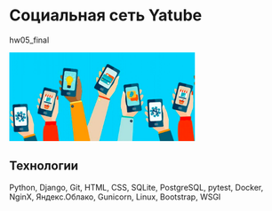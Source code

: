 # Социальная сеть Yatube
hw05_final

 <img src="img_5.png" style="height: 120pt">

## Технологии 
Python, Django, Git, HTML, CSS, SQLite, PostgreSQL, pytest, Docker, NginX, Яндекс.Облако, Gunicorn, Linux, Bootstrap, WSGI

